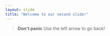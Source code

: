 ```yaml
---
layout: slide
title: "Welcome to our second slide!"
---
```

> **Don't panic**
Use the left arrow to go back!
